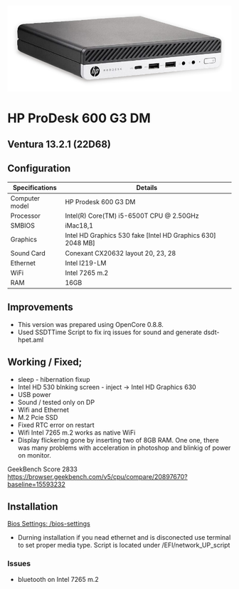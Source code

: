 ![HP Prodesk 600 G3 DM](OC/Resources/Image/hp-prodesk-600-g3-dm.png)
# HP ProDesk 600 G3 DM 
## Ventura 13.2.1 (22D68)

## Configuration

| Specifications | Details                                          |
| ------------------- | ------------------------------------------- |
| Computer model      | HP Prodesk 600 G3 DM      					|
| Processor           | Intel(R) Core(TM) i5-6500T CPU @ 2.50GHz    |
| SMBIOS              | iMac18,1     |
| Graphics			  | Intel HD Graphics 530 fake [Intel HD Graphics 630] 2048  MB]                 		|
| Sound Card          | Conexant	CX20632  layout 20, 23, 28             |
| Ethernet		      | Intel I219-LM                      |
| WiFi		          | Intel 7265 m.2                          	|
| RAM		          | 16GB                                     	|




## Improvements

- This version was prepared using OpenCore 0.8.8.
- Used SSDTTime Script to fix irq issues for sound and generate dsdt-hpet.aml 




## Working / Fixed; 

+ sleep - hibernation fixup
+ Intel HD 530 blnking screen - inject -> Intel HD Graphics 630 
+ USB power
+ Sound / tested only on DP
+ Wifi and Ethernet
+ M.2 Pcie SSD 
+ Fixed RTC error on restart 
+ Wifi Intel 7265 m.2 works as native WiFi
+ Display flickering gone by inserting two of 8GB RAM. One one, there was many problems with acceleration in photoshop and blinkig of power on monitor. 

GeekBench Score 2833
https://browser.geekbench.com/v5/cpu/compare/20897670?baseline=15593232

## Installation

 

[Bios Settings: /bios-settings](/bios-settings)


- Durning installation if you nead ethernet and is disconected use terminal to set proper media type. Script is located under /EFI/network_UP_script 


### Issues

+ bluetooth on Intel 7265 m.2 
